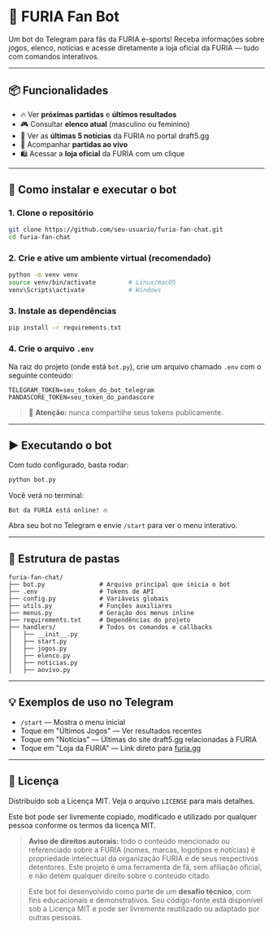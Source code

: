 # 🦁 FURIA Fan Bot

Um bot do Telegram para fãs da FURIA e-sports! Receba informações sobre jogos, elenco, notícias e acesse diretamente a loja oficial da FURIA — tudo com comandos interativos.

---

## 📦 Funcionalidades

- 🔥 Ver **próximas partidas** e **últimos resultados**
- 🎮 Consultar **elenco atual** (masculino ou feminino)
- 📰 Ver as **últimas 5 notícias** da FURIA no portal draft5.gg
- 📡 Acompanhar **partidas ao vivo**
- 🛍 Acessar a **loja oficial** da FURIA com um clique

---

## 🚀 Como instalar e executar o bot

### 1. Clone o repositório

```bash
git clone https://github.com/seu-usuario/furia-fan-chat.git
cd furia-fan-chat
```

### 2. Crie e ative um ambiente virtual (recomendado)

```bash
python -m venv venv
source venv/bin/activate         # Linux/macOS
venv\Scripts\activate            # Windows
```

### 3. Instale as dependências

```bash
pip install -r requirements.txt
```

### 4. Crie o arquivo `.env`

Na raiz do projeto (onde está `bot.py`), crie um arquivo chamado `.env` com o seguinte conteúdo:

```env
TELEGRAM_TOKEN=seu_token_do_bot_telegram
PANDASCORE_TOKEN=seu_token_do_pandascore
```

> 🔐 **Atenção:** nunca compartilhe seus tokens publicamente.

---

## ▶️ Executando o bot

Com tudo configurado, basta rodar:

```bash
python bot.py
```

Você verá no terminal:

```
Bot da FURIA está online! 🔥
```

Abra seu bot no Telegram e envie `/start` para ver o menu interativo.

---

## 📁 Estrutura de pastas

```
furia-fan-chat/
├── bot.py               # Arquivo principal que inicia o bot
├── .env                 # Tokens de API
├── config.py            # Variáveis globais
├── utils.py             # Funções auxiliares
├── menus.py             # Geração dos menus inline
├── requirements.txt     # Dependências do projeto
├── handlers/            # Todos os comandos e callbacks
│   ├── __init__.py
│   ├── start.py
│   ├── jogos.py
│   ├── elenco.py
│   ├── noticias.py
│   ├── aovivo.py
```

---

## 💡 Exemplos de uso no Telegram

- `/start` — Mostra o menu inicial
- Toque em "Últimos Jogos" — Ver resultados recentes
- Toque em "Notícias" — Últimas do site draft5.gg relacionadas à FURIA
- Toque em "Loja da FURIA" — Link direto para [furia.gg](https://www.furia.gg/)

---


## 📜 Licença

Distribuído sob a Licença MIT. Veja o arquivo `LICENSE` para mais detalhes.

Este bot pode ser livremente copiado, modificado e utilizado por qualquer pessoa conforme os termos da licença MIT.

> **Aviso de direitos autorais:** todo o conteúdo mencionado ou referenciado sobre a FURIA (nomes, marcas, logotipos e notícias) é propriedade intelectual da organização FURIA e de seus respectivos detentores. Este projeto é uma ferramenta de fã, sem afiliação oficial, e não detém qualquer direito sobre o conteúdo citado. 

> Este bot foi desenvolvido como parte de um **desafio técnico**, com fins educacionais e demonstrativos. Seu código-fonte está disponível sob a Licença MIT e pode ser livremente reutilizado ou adaptado por outras pessoas.

